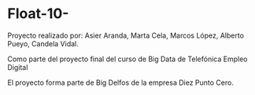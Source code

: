 # Float-10-

Proyecto realizado por:
Asier Aranda,
Marta Cela,
Marcos López,
Alberto Pueyo,
Candela Vidal.

Como parte del proyecto final del curso de Big Data de Telefónica Empleo Digital

El proyecto forma parte de Big Delfos de la empresa Diez Punto Cero. 
